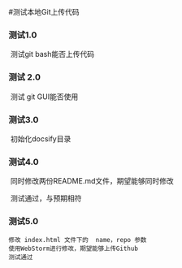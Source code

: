 #测试本地Git上传代码





### 测试1.0 

​	测试git bash能否上传代码



### 测试 2.0

​	测试 git GUI能否使用



### 测试3.0

​	初始化docsify目录



### 测试4.0

​	同时修改两份README.md文件，期望能够同时修改

​	测试通过，与预期相符

### 测试5.0
    修改 index.html 文件下的  name，repo 参数
    使用WebStorm进行修改，期望能够上传Github
    测试通过